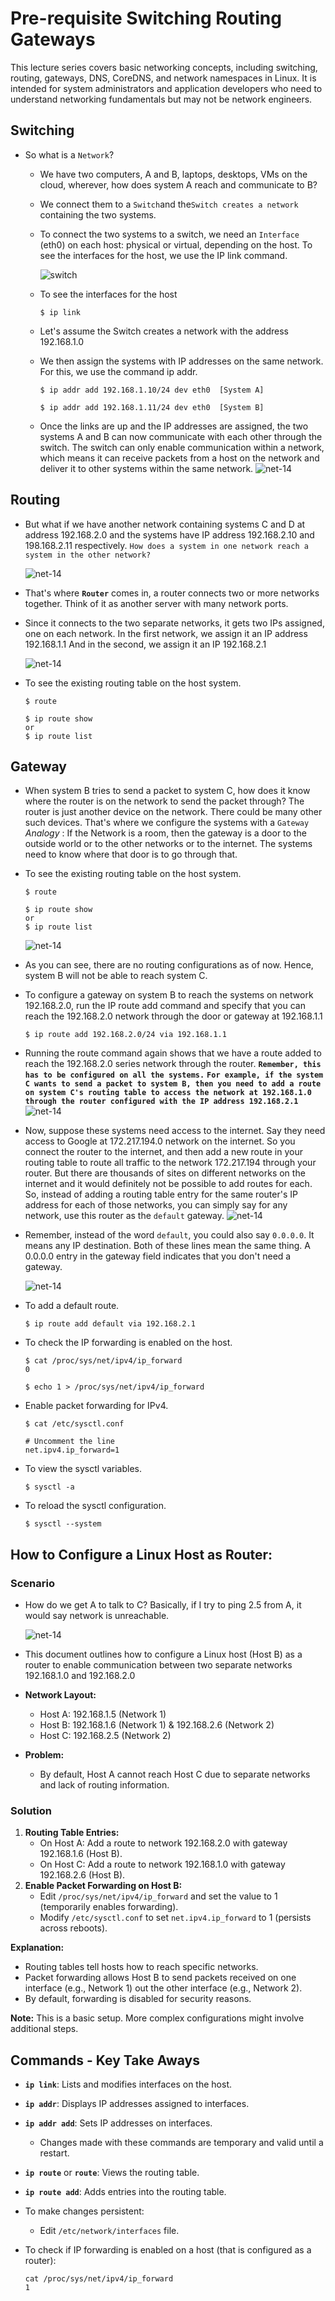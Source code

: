 # Pre-requisite Switching Routing Gateways

This lecture series covers basic networking concepts, including switching, routing, gateways, DNS, CoreDNS, and network namespaces in Linux. It is intended for system administrators and application developers who need to understand networking fundamentals but may not be network engineers.

## Switching

* So what is a `Network`?
  
  - We have two computers, A and B, laptops, desktops, VMs on the cloud, wherever, how does system A reach and communicate to B?
  - We connect them to a `Switch`and the`Switch creates a network` containing the two systems.
  - To connect the two systems to a switch, we need an `Interface` (eth0) on each host: physical or virtual, depending on the host. To see the interfaces for the host, we use the IP link command.
    
    ![switch](../../images/switch.png)
  - To see the interfaces for the host
    
    ```
    $ ip link
    ```
  - Let's assume the Switch creates a network with the address 192.168.1.0
  - We then assign the systems with IP addresses on the same network. For this, we use the command ip addr.
    
    ```
    $ ip addr add 192.168.1.10/24 dev eth0  [System A]
    ```
    
    ```
    $ ip addr add 192.168.1.11/24 dev eth0  [System B]
    ```
  - Once the links are up and the IP addresses are assigned, the two systems A and B can now communicate with each other through the switch. The switch can only enable communication within a network, which means it can receive packets from a host on the network and deliver it to other systems within the same network.
    ![net-14](../../images/net14.PNG)

## Routing

- But what if we have another network containing systems C and D at address 192.168.2.0 and the systems have IP address 192.168.2.10 and 198.168.2.11 respectively. `How does a system in one network reach a system in the other network?`
  
  ![net-14](../../images/switch2.png)

* That's where **`Router`** comes in, a router connects two or more networks together. Think of it as another server with many network ports.
* Since it connects to the two separate networks, it gets two IPs assigned, one on each network. In the first network, we assign it an IP address 192.168.1.1 And in the second, we assign it an IP 192.168.2.1
  
  ![net-14](../../images/switch3.png)

- To see the existing routing table on the host system.
  
  ```
  $ route
  ```
  
  ```
  $ ip route show
  or
  $ ip route list
  ```

## Gateway

- When system B tries to send a packet to system C, how does it know where the router is on the network to send the packet through? The router is just another device on the network. There could be many other such devices. That's where we configure the systems with a `Gateway`
  *Analogy* : If the Network is a room, then the gateway is a door to the outside world or to the other networks or to the internet. The systems need to know where that door is to go through that.
- To see the existing routing table on the host system.
  
  ```
  $ route
  ```
  
  ```
  $ ip route show
  or
  $ ip route list
  ```
  
  ![net-14](../../images/gw.png)
- As you can see, there are no routing configurations as of now. Hence, system B will not be able to reach system C.
- To configure a gateway on system B to reach the systems on network 192.168.2.0, run the IP route add command and specify that you can reach the 192.168.2.0 network through the door or gateway at 192.168.1.1
  
  ```
  $ ip route add 192.168.2.0/24 via 192.168.1.1
  ```
- Running the route command again shows that we have a route added to reach the 192.168.2.0 series network through the router.
  **`Remember, this has to be configured on all the systems.`**
  **`For example, if the system C wants to send a packet to system B, then you need to add a route on system C's routing table to access the network at 192.168.1.0 through the router configured with the IP address 192.168.2.1`**
  ![net-14](../../images/gw1.png)
- Now, suppose these systems need access to the internet. Say they need access to Google at 172.217.194.0 network on the internet. So you connect the router to the internet, and then add a new route in your routing table to route all traffic to the network 172.217.194 through your router. But there are thousands of sites on different networks on the internet and it would definitely not be possible to add routes for each. So, instead of adding a routing table entry for the same router's IP address for each of those networks, you can simply say for any network, use this router as the `default` gateway.
  ![net-14](../../images/dgw.png)
- Remember, instead of the word `default`, you could also say `0.0.0.0`. It means any IP destination. Both of these lines mean the same thing. A 0.0.0.0 entry in the gateway field indicates that you don't need a gateway.
  
  ![net-14](../../images/dgw1.png)
- To add a default route.
  
  ```
  $ ip route add default via 192.168.2.1
  ```
- To check the IP forwarding is enabled on the host.
  
  ```
  $ cat /proc/sys/net/ipv4/ip_forward
  0
  
  $ echo 1 > /proc/sys/net/ipv4/ip_forward
  ```
- Enable packet forwarding for IPv4.
  
  ```
  $ cat /etc/sysctl.conf
  
  # Uncomment the line
  net.ipv4.ip_forward=1
  ```
- To view the sysctl variables.
  
  ```
  $ sysctl -a
  ```
- To reload the sysctl configuration.
  
  ```
  $ sysctl --system
  ```

## How to Configure a Linux Host as Router:

### Scenario

- How do we get A to talk to C? Basically, if I try to ping 2.5 from A, it would say network is unreachable.

  ![net-14](../../images/linuxhostasrouter.png)

- This document outlines how to configure a Linux host (Host B) as a router to enable communication between two separate networks 192.168.1.0 and 192.168.2.0
- **Network Layout:**

  * Host A: 192.168.1.5 (Network 1)
  * Host B: 192.168.1.6 (Network 1) & 192.168.2.6 (Network 2)
  * Host C: 192.168.2.5 (Network 2)

- **Problem:**
  
  - By default, Host A cannot reach Host C due to separate networks and lack of routing information.

### Solution

1. **Routing Table Entries:**
   * On Host A: Add a route to network 192.168.2.0 with gateway 192.168.1.6 (Host B).
   * On Host C: Add a route to network 192.168.1.0 with gateway 192.168.2.6 (Host B).
2. **Enable Packet Forwarding on Host B:**
   * Edit `/proc/sys/net/ipv4/ip_forward` and set the value to 1 (temporarily enables forwarding).
   * Modify `/etc/sysctl.conf` to set `net.ipv4.ip_forward` to 1 (persists across reboots).

**Explanation:**

* Routing tables tell hosts how to reach specific networks.
* Packet forwarding allows Host B to send packets received on one interface (e.g., Network 1) out the other interface (e.g., Network 2).
* By default, forwarding is disabled for security reasons.

**Note:** This is a basic setup. More complex configurations might involve additional steps.

## Commands - Key Take Aways

- **`ip link`**: Lists and modifies interfaces on the host.
- **`ip addr`**: Displays IP addresses assigned to interfaces.
- **`ip addr add`**: Sets IP addresses on interfaces.
  
  - Changes made with these commands are temporary and valid until a restart.
- **`ip route`** or **`route`**: Views the routing table.
- **`ip route add`**: Adds entries into the routing table.
- To make changes persistent:
  
  - Edit `/etc/network/interfaces` file.
- To check if IP forwarding is enabled on a host (that is configured as a router):
  
  ```
  cat /proc/sys/net/ipv4/ip_forward
  1
  ```

